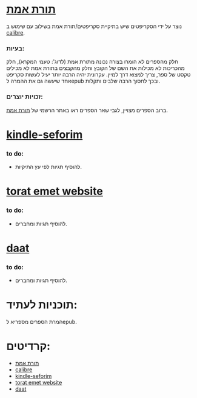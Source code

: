 [תורת אמת](torat%20emet)
============
נוצר על ידי הסקריפטים שיש בתיקיית סקריפטים/תורת אמת בשילוב עם שימוש ב [calibre](https://calibre-ebook.com/download).
### בעיות:
חלק מהספרים לא הומרו בצורה נכונה מתורת אמת (לדוג': טעמי המקרא), חלק מהכריכות לא מכילות את השם של הקובץ וחלק מהקבצים בתורת אמת לא מכילים טקסט של ספר, צריך למצוא דרך למיין.
עקרונית יהיה הרבה יותר יעיל לעשות סקריפט אחד שיעשה גם את ההמרה לepub ובכך לחסוך הרבה שלבים ותקלות.
### זכויות יוצרים:
ברוב הספרים מצויין, לגבי שאר הספרים ראו באתר הרשמי של [תורת אמת](https://www.toratemetfreeware.com/index.html?info;5;).

[kindle-seforim](kindle-seforim)
============

### to do:
- להוסיף תגיות לפי עץ התיקיות.

[torat emet website](torat%20emet%20website)
============

### to do:
- להוסיף תגיות ומחברים.

[daat](daat)
============

### to do:
- להוסיף תגיות ומחברים.

תוכניות לעתיד:
============

המרת הספרים מספריא לepub.
 
 קרדיטים:
============
- [תורת אמת](https://www.toratemetfreeware.com/index.html?downloads)
- [calibre](https://calibre-ebook.com/download)
- [kindle-seforim](https://github.com/yparitcher/kindle-seforim)
- [torat emet website](https://www.toratemetfreeware.com/index.html?downloads;10)
- [daat](https://www.daat.ac.il/EPUB/home.asp)
